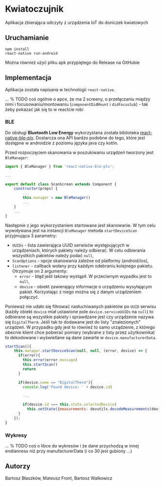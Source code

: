 # Kwiatoczujnik

Aplikacja zbierająca odczyty z urządzenia IoT do doniczek kwiatowych

## Uruchamianie

```
npm install
react-native run-android
```

Można również użyć pliku apk przypiętego do Release na GitHubie

## Implementacja 

Aplikacja została napisana w technologii `react-native`. 

... % TODO  coś ogólnie o apce, że ma 2 screeny, o przełączaniu między nimi i focusowaniu/montowaniu (`componentDidMount` i `didFocusSub`) - tak żeby pokazać jak się to w reactcie robi

### BLE

Do obsługi **Bluetooth Low Energy** wykorzystana została biblioteka [react-native-ble-plx](https://github.com/Polidea/react-native-ble-plx). 
Dostarcza ona API bardzo podobne do tego, które jest dostępne w androidzie z poziomu języka java czy kotlin.

Przed rozpoczęciem skanowania w poszukiwaniu urządzeń tworzony jest `BleManager`:
```javascript
import { BleManager } from 'react-native-ble-plx';

...

export default class ScanScreen extends Component {
    constructor(props) {
        ...
        this.manager = new BleManager()
        ...
    }
    ...
}
```

Następnie z jego wykorzystaniem startowane jest skanowanie. 
W tym celu wywoływana jest na instancji `BleManager` metoda `startDeviceScan`
przyjmująca 3 parametry:
- `UUIDs` - lista zawierająca UUID serwisów występujących w urządzeniach, których pakiety należy odbierać. W celu odbierania wszystkich pakietów należy podać `null`,
- `ScanOptions` - opcje skanowania zależne od platformy (android/ios),
- `listener` - callback wołany przy każdym odebraniu kolejnego pakietu. 
Otrzymuje on 2 argumenty: 
    - `error` - błąd jeśli takowy wystąpił. W przeciwnym wypadku jest to `null`,
    - `device` - obiekt zawierający informacje o urządzeniu wysyłającym pakiet. Korzystając z niego można się z danym urządzeniem połączyć.

Ponieważ nie udało się filtrować nasłuchiwanych pakietów po `UUID` serwisu 
(każdy obiekt `device` miał ustawione pole `device.serviceUUIDs` na `null`)
to odbierane są wszystkie pakiety i sprawdzane jest czy urządzenie 
nazywa się `DigitalTherm`. 
Jeśli tak to dodawane jest do listy "znalezionych" urządzeń. 
W przypadku gdy jest to również to samo urządzenie, 
z którego obecnie klient chce pobierać pomiary 
(wybrane z listy przez użytkownika) 
to dekodowane i wyświetlane są dane zawarte w `device.manufacturerData`.

```javascript
startScan(){
    this.manager.startDeviceScan(null, null, (error, device) => {
      if(error){
        this.error(error.message)
        this.startScan()
        return
      }

      if(device.name == "DigitalTherm"){
        console.log('Found device: ' + device.id)

        ...

        if(device.id === this.state.selectedDevice)
          this.setState({measurements: devutils.decodeMeasurements(device.manufacturerData)})
      }
    });
}

```

### Wykresy
... % TODO coś o libce do wykresów i że dane przychodzą w innej endianness niż przy manufacturerData (i co 30 jest gubiony ...)

## Autorzy

Bartosz Błaszków, Mateusz Front, Bartosz Walkowicz
